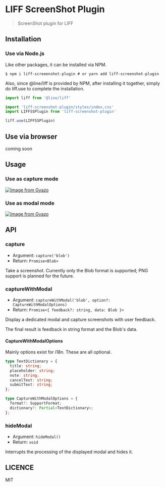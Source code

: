 # LIFF ScreenShot Plugin

> ScreenShot plugin for LIFF

## Installation

### Use via Node.js 

Like other packages, it can be installed via NPM.

```terminal
$ npm i liff-screeenshot-plugin # or yarn add liff-screenshot-plugin
```

Also, since @line/liff is provided by NPM, after installing it together, simply do liff.use to complete the installation.

```ts
import liff from '@line/liff'

import 'liff-screenshot-plugin/styles/index.css'
import LIFFSSPlugin from 'liff-screenshot-plugin'

liff.use(LIFFSSPlugin)
```

## Use via browser

coming soon

## Usage

### Use as capture mode

[![Image from Gyazo](https://i.gyazo.com/26f8deca6b7a6924aa7ad47bf4ae9899.png)](https://gyazo.com/26f8deca6b7a6924aa7ad47bf4ae9899)

### Use as modal mode

[![Image from Gyazo](https://i.gyazo.com/c6249be9205e6f5199cb49881a3499ff.png)](https://gyazo.com/c6249be9205e6f5199cb49881a3499ff)

## API

### capture

- Argument: `capture('blob')`
- Return: `Promise<Blob>`

Take a screenshot. Currently only the Blob format is supported; PNG support is planned for the future.

### captureWithModal

- Argument: `captureWithModal('blob', option?: CaptureWithModalOptions)`
- Return: `Promise<{ feedback?: string, data: Blob }>`

Display a dedicated modal and capture screenshots with user feedback.

The final result is feedback in string format and the Blob's data.

#### CaptureWithModalOptions

Mainly options exist for i18n. These are all optional.

```ts
type TextDictionary = {
  title: string;
  placeholder: string;
  note: string;
  cancelText: string;
  submitText: string;
};

type CaptureWithModalOptions = {
  format?: SupportFormat;
  dictionary?: Partial<TextDictionary>;
};
```

### hideModal

- Argument: `hideModal()`
- Return: `void`

Interrupts the processing of the displayed modal and hides it.

## LICENCE

MIT
